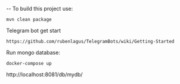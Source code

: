 --
To build this project use:

    mvn clean package
Telegram bot get start

`https://github.com/rubenlagus/TelegramBots/wiki/Getting-Started`

Run mongo database:

`docker-compose up`

http://localhost:8081/db/mydb/
